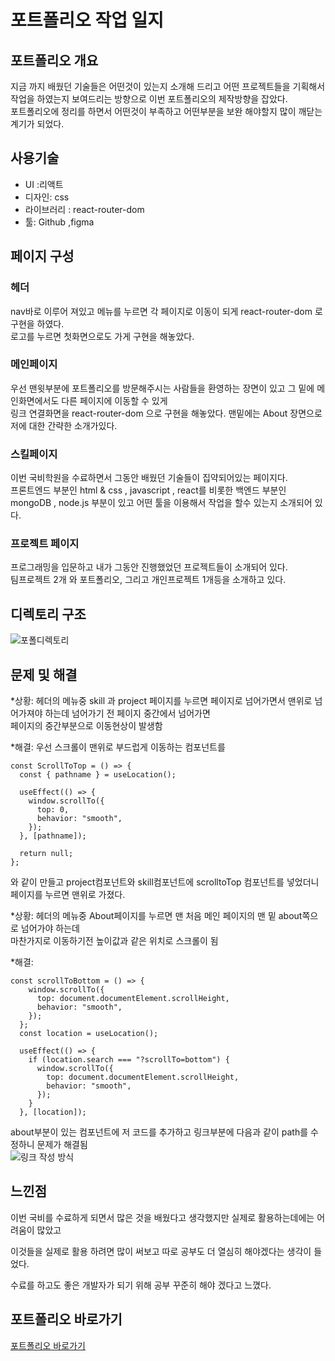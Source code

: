 # 포트폴리오 작업 일지
## 포트폴리오 개요
지금 까지 배웠던 기술들은 어떤것이 있는지 소개해 드리고 어떤 프로젝트들을 기획해서 작업을 하였는지 보여드리는 방향으로 이번 포트폴리오의 제작방향을 잡았다. <br>
포트폴리오에 정리를 하면서 어떤것이 부족하고 어떤부분을 보완 해야할지 많이 깨닫는 계기가 되었다.

## 사용기술
* UI :리액트 <br>
* 디자인: css <br>
* 라이브러리 : react-router-dom <br>
* 툴: Github ,figma <br>

## 페이지 구성
### 헤더
nav바로 이루어 져있고 메뉴를 누르면 각 페이지로 이동이 되게 react-router-dom <Link>로 구현을 하였다. <br>
로고를 누르면 첫화면으로도 가게 구현을 해놓았다. <br>

### 메인페이지 
우선 맨윗부분에 포트폴리오를 방문해주시는 사람들을 환영하는 장면이 있고 그 밑에 메인화면에서도 다른 페이지에 이동할 수 있게 <br>
링크 연결화면을 react-router-dom 으로 구현을 해놓았다. 맨밑에는 About 장면으로 저에 대한 간략한 소개가있다.

### 스킬페이지 
이번 국비학원을 수료하면서 그동안 배웠던 기술들이 집약되어있는 페이지다. <br>
프론트엔드 부분인 html & css , javascript , react를 비롯한 백엔드 부분인 <br>
mongoDB , node.js 부분이 있고 어떤 툴을 이용해서 작업을 할수 있는지 소개되어 있다.

### 프로젝트 페이지 
프로그래밍을 입문하고 내가 그동안 진행했었던 프로젝트들이 소개되어 있다. <br>
팀프로젝트 2개 와 포트폴리오, 그리고 개인프로젝트 1개등을 소개하고 있다.

## 디렉토리 구조
![포폴디렉토리](https://github.com/kimgs1234/portfolio/assets/142865411/b332ad7d-a46c-4bc4-bd0f-f8ea0d875f7a)

## 문제 및 해결
*상황: 헤더의 메뉴중 skill 과 project 페이지를 누르면 페이지로 넘어가면서 맨위로 넘어가져야 하는데 넘어가기 전 페이지 중간에서 넘어가면 <br>
페이지의 중간부분으로 이동현상이 발생함

*해결: 우선 스크롤이 맨위로 부드럽게 이동하는 컴포넌트를  
``` react
const ScrollToTop = () => {
  const { pathname } = useLocation();

  useEffect(() => {
    window.scrollTo({
      top: 0,
      behavior: "smooth",
    });
  }, [pathname]);

  return null;
};

```
와 같이 만들고 project컴포넌트와 skill컴포넌트에  scrolltoTop 컴포넌트를 넣었더니 페이지를 누르면 맨위로 가졌다.

*상황: 헤더의 메뉴중 About페이지를 누르면 맨 처음 메인 페이지의 맨 밑 about쪽으로 넘어가야 하는데 <br>
마찬가지로 이동하기전 높이값과 같은 위치로 스크롤이 됨

*해결: 
``` react
const scrollToBottom = () => {
    window.scrollTo({
      top: document.documentElement.scrollHeight,
      behavior: "smooth",
    });
  };
  const location = useLocation();

  useEffect(() => {
    if (location.search === "?scrollTo=bottom") {
      window.scrollTo({
        top: document.documentElement.scrollHeight,
        behavior: "smooth",
      });
    }
  }, [location]); 

```
about부분이 있는 컴포넌트에 저 코드를 추가하고 링크부분에 다음과 같이 path를 수정하니 문제가 해결됨 <br>
![링크 작성 방식](https://github.com/kimgs1234/portfolio/assets/142865411/b28f5ec3-9e17-4129-94ac-0a795326f823)

## 느낀점
이번 국비를 수료하게 되면서 많은 것을 배웠다고 생각했지만 실제로 활용하는데에는 어려움이 많았고 <br>

이것들을 실제로 활용 하려면 많이 써보고 따로 공부도 더 열심히 해야겠다는 생각이 들었다. <br>

수료를 하고도 좋은 개발자가 되기 위해 공부 꾸준히 해야 겠다고 느꼈다.

## 포트폴리오 바로가기
<a href="https://port-0-accountlogin-hkty2alqemuiae.sel4.cloudtype.app/" target="_blank">포트폴리오 바로가기</a>
